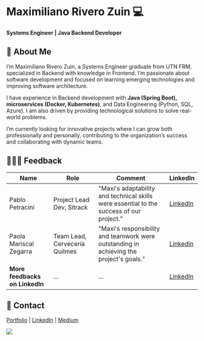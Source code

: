 # Maximiliano Rivero Zuin 💻 
**Systems Engineer | Java Backend Developer**  

## 🚀 About Me
I’m Maximiliano Rivero Zuin, a Systems Engineer graduate from UTN FRM, specialized in Backend with knowledge in Frontend. I’m passionate about software development and focused on learning emerging technologies and improving software architecture.

I have experience in Backend development with **Java (Spring Boot), microservices (Docker, Kubernetes)**, and Data Engineering (Python, SQL, Azure). I am also driven by providing technological solutions to solve real-world problems.

I’m currently looking for innovative projects where I can grow both professionally and personally, contributing to the organization’s success and collaborating with dynamic teams.

## 🙋🏻‍♂️ Feedback  
| **Name** | **Role** | **Comment** | **LinkedIn** |
| --- | --- | --- | --- |
| Pablo Petracini | Project Lead Dev, Sitrack | "Maxi's adaptability and technical skills were essential to the success of our project." | <a href="https://www.linkedin.com/in/maximiliano-rivero-zuin/details/recommendations/?detailScreenTabIndex=0#:~:text=On-,I%20enthusiastically%20endorse%20Maxi,-for%20his%20exceptional" target="_blank">LinkedIn</a> |
| Paola Mariscal Zegarra | Team Lead, Cervecería Quilmes | "Maxi's responsibility and teamwork were outstanding in achieving the project's goals." | <a href="https://www.linkedin.com/in/maximiliano-rivero-zuin/details/recommendations/?detailScreenTabIndex=0#:~:text=On-,Tuve%20el%20agrado%20de%20trabajar%20con%20Maxi%20en%20Cervecer%C3%ADa%20y%20Malteria%20Quilmes,-y%20destaco%20su" target="_blank">LinkedIn</a>|
| **More feedbacks on LinkedIn** | ... | ... | [LinkedIn](https://www.linkedin.com/in/maximiliano-rivero-zuin/details/recommendations) |


## 🔗 Contact  
[Portfolio](https://maximilianoriverozuin.netlify.app/) | [LinkedIn](https://www.linkedin.com/in/maximiliano-rivero-zuin/) | [Medium](https://maxtrz-dev.medium.com/)


![](https://komarev.com/ghpvc/?username=MaximilianoTRZ&color=lightgrey)
